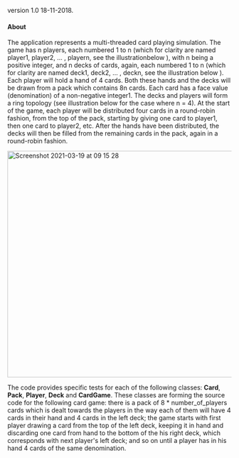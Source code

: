 version 1.0 18-11-2018.

#### About

The application represents a multi-threaded card playing simulation. The game has n players, each numbered 1 to n (which for clarity are named player1, player2, ... , playern, see the illustrationbelow ), with n being a positive integer, and n decks of cards, again, each numbered 1 to n (which for clarity are named deck1, deck2, ... , deckn, see the illustration below ). Each player will hold a hand of 4 cards. Both these hands and the decks will be drawn from a pack which contains 8n cards. Each card has a face value (denomination) of a non-negative integer1.
The decks and players will form a ring topology (see illustration below for the case where n = 4). At the start of the game, each player will be distributed four cards in a round-robin fashion, from the top of the pack, starting by giving one card to player1, then one card to player2, etc. After the hands have been distributed, the decks will then be filled from the remaining cards in the pack, again in a round-robin fashion.

<img width="508" alt="Screenshot 2021-03-19 at 09 15 28" src="https://user-images.githubusercontent.com/43847681/111775379-9758e200-88a8-11eb-9ca1-f6d1dea1b3e4.png">


The code provides specific tests for each of the following classes: **Card**, **Pack**, **Player**, **Deck** and **CardGame**. These classes are forming the source code for the following card game: there is a pack of 8 * number_of_players cards which is dealt towards the players in the way each of them will have 4 cards in their hand and 4 cards in the left deck; the game starts with first player drawing a card from the top of the left deck, keeping it in hand and discarding one card from hand to the bottom of the his right deck, which corresponds with next player's left deck; and so on until a player has in his hand 4 cards of the same denomination.


